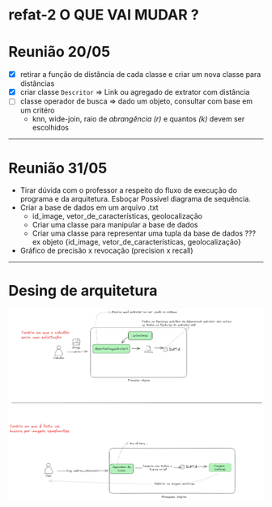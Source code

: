 # refat-2 O QUE VAI MUDAR ?

# Reunião 20/05  

- [x] retirar a função de distância de cada classe e criar um nova classe para distâncias
- [x] criar classe  `Descritor` => Link ou agregado de extrator com distância
- [ ] classe operador de busca => dado um objeto, consultar com base em um critéro
  - knn, wide-join, raio de _abrangência (r)_ e quantos _(k)_ devem ser escolhidos

___ 
# Reunião 31/05
- Tirar dúvida com o professor a respeito do fluxo de execução do programa e da arquitetura. Esboçar Possível diagrama de sequência.
- Criar a base de dados em um arquivo .txt
  - id_image, vetor_de_características, geolocalização
  - Criar uma classe para manipular a base de dados
  - Criar uma classe para representar uma tupla da base de dados ??? ex objeto {id_image, vetor_de_características, geolocalização} 
- Gráfico de precisão x revocação (precision x recall)

___ 

# Desing de arquitetura
![Design de como,até então, está implementado o sistema](arquitetura.png "fluxograma")
